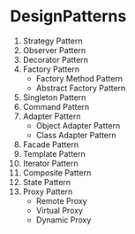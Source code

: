# DesignPatterns

1. Strategy Pattern
2. Observer Pattern
3. Decorator Pattern
4. Factory Pattern
   - Factory Method Pattern
   - Abstract Factory Pattern
5. Singleton Pattern
6. Command Pattern
7. Adapter Pattern
   - Object Adapter Pattern
   - Class Adapter Pattern
8. Facade Pattern
9. Template Pattern
10. Iterator Pattern
11. Composite Pattern
12. State Pattern
13. Proxy Pattern
    - Remote Proxy
    - Virtual Proxy
    - Dynamic Proxy

